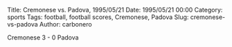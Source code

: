 Title: Cremonese vs. Padova, 1995/05/21
Date: 1995/05/21 00:00
Category: sports
Tags: football, football scores, Cremonese, Padova
Slug: cremonese-vs-padova
Author: carbonero


Cremonese 3 - 0 Padova
